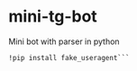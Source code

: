 # mini-tg-bot
Mini bot with parser in python

```!pip install pyTelegramBotAPI
!pip install fake_useragent```
